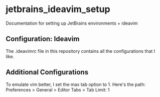 # jetbrains_ideavim_setup
Documentation for setting up JetBrains environments + ideavim

## Configuration: Ideavim
The .ideavimrc file in this repository contains all the configurations that I like.


## Additional Configurations
To emulate vim better, I set the max tab option to 1. Here's the path:
Preferences > General > Editor Tabs > Tab Limit: 1



